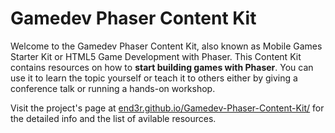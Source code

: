 # Gamedev Phaser Content Kit

Welcome to the Gamedev Phaser Content Kit, also known as Mobile Games Starter Kit or HTML5 Game Development with Phaser. This Content Kit contains resources on how to **start building games with Phaser**. You can use it to learn the topic yourself or teach it to others either by giving a conference talk or running a hands-on workshop.

Visit the project's page at [end3r.github.io/Gamedev-Phaser-Content-Kit/](http://end3r.github.io/Gamedev-Phaser-Content-Kit/) for the detailed info and the list of avilable resources.